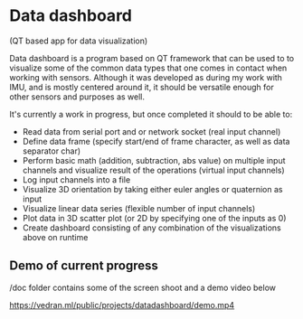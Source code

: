 Data dashboard
=======
(QT based app for data visualization)

Data dashboard is a program based on QT framework that can be used to to visualize some of the common data types that one comes in contact when working with sensors. Although it was developed as during my work with IMU, and is mostly centered around it, it should be versatile enough for other sensors and purposes as well.

It's currently a work in progress, but once completed it should to be able to:
* Read data from serial port and or network socket (real input channel)
* Define data frame (specify start/end of frame character, as well as data separator char)
* Perform basic math (addition, subtraction, abs value) on multiple input channels and visualize result of the operations (virtual input channels)
* Log input channels into a file
* Visualize 3D orientation by taking either euler angles or quaternion as input
* Visualize linear data series (flexible number of input channels)
* Plot data in 3D scatter plot (or 2D by specifying one of the inputs as 0)
* Create dashboard consisting of any combination of the visualizations above on runtime

## Demo of current progress
/doc folder contains some of the screen shoot and a demo video below

https://vedran.ml/public/projects/datadashboard/demo.mp4